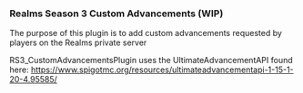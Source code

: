 ### Realms Season 3 Custom Advancements (WIP)
The purpose of this plugin is to add custom advancements requested by players on the Realms private server

RS3_CustomAdvancementsPlugin uses the UltimateAdvancementAPI found here: https://www.spigotmc.org/resources/ultimateadvancementapi-1-15-1-20-4.95585/
